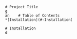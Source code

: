 
    # Project Title
    g
    an    # Table of Contents
    *[Installation](#-Installation)

    # Installation
    d
    